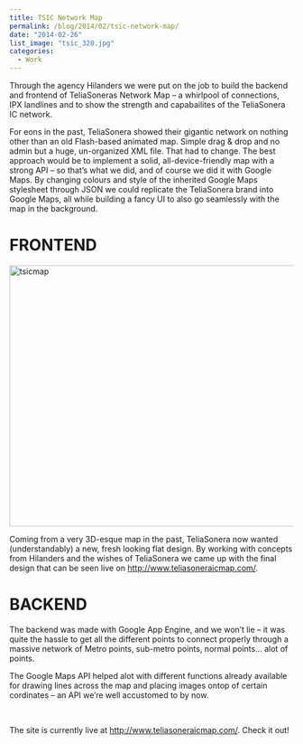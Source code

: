 ```yaml
---
title: TSIC Network Map
permalink: /blog/2014/02/tsic-network-map/
date: "2014-02-26"
list_image: "tsic_320.jpg"
categories:
  - Work
---
```

Through the agency Hilanders we were put on the job to build the backend and frontend of TeliaSoneras Network Map &#8211; a whirlpool of connections, IPX landlines and to show the strength and capabailites of the TeliaSonera IC network.
<!--more-->

For eons in the past, TeliaSonera showed their gigantic network on nothing other than an old Flash-based animated map. Simple drag & drop and no admin but a huge, un-organized XML file. That had to change. The best approach would be to implement a solid, all-device-friendly map with a strong API &#8211; so that&#8217;s what we did, and of course we did it with Google Maps. By changing colours and style of the inherited Google Maps stylesheet through JSON we could replicate the TeliaSonera brand into Google Maps, all while building a fancy UI to also go seamlessly with the map in the background.

# FRONTEND

<img class="alignnone size-full wp-image-358" alt="tsicmap" src="http://blog.agigen.se/wp-content/uploads/2014/02/tsicmap.png" width="616" height="462" />

Coming from a very 3D-esque map in the past, TeliaSonera now wanted (understandably) a new, fresh looking flat design. By working with concepts from Hilanders and the wishes of TeliaSonera we came up with the final design that can be seen live on <http://www.teliasoneraicmap.com/>.

# BACKEND

The backend was made with Google App Engine, and we won&#8217;t lie &#8211; it was quite the hassle to get all the different points to connect properly through a massive network of Metro points, sub-metro points, normal points&#8230; alot of points.

The Google Maps API helped alot with different functions already available for drawing lines across the map and placing images ontop of certain cordinates &#8211; an API we&#8217;re well accustomed to by now.

&nbsp;

The site is currently live at <http://www.teliasoneraicmap.com/>. Check it out!
